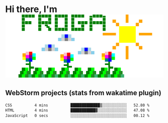 # Hi there, I'm <br> ![fr0ga](https://raw.githubusercontent.com/fr0ga/fr0ga/9bf9f01b26b38da576d954ce3461bd5247b9e9d4/fr0ga.svg)

## WebStorm projects (stats from wakatime plugin)

<!--START_SECTION:waka-->

```txt
CSS          4 mins          █████████████▒░░░░░░░░░░░   52.80 %
HTML         4 mins          ███████████▓░░░░░░░░░░░░░   47.08 %
JavaScript   0 secs          ░░░░░░░░░░░░░░░░░░░░░░░░░   00.12 %
```

<!--END_SECTION:waka-->

<!--
**fr0ga/fr0ga** is a ✨ _special_ ✨ repository because its `README.md` (this file) appears on your GitHub profile.

Here are some ideas to get you started:

- 🔭 I’m currently working on ...
- 🌱 I’m currently learning ...
- 👯 I’m looking to collaborate on ...
- 🤔 I’m looking for help with ...
- 💬 Ask me about ...
- 📫 How to reach me: ...
- 😄 Pronouns: ...
- ⚡ Fun fact: ...
-->
